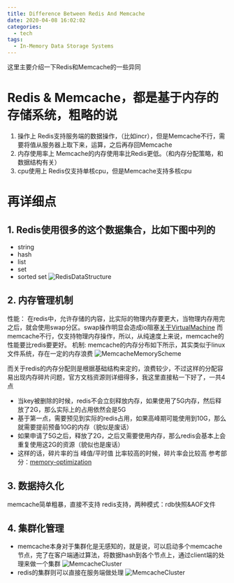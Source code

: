 ```yaml
---
title: Difference Between Redis And Memcache
date: 2020-04-08 16:02:02
categories:
  - tech
tags:
  - In-Memory Data Storage Systems
---
```


这里主要介绍一下Redis和Memcache的一些异同

<!-- more -->

# Redis & Memcache，都是基于内存的存储系统，粗略的说

1. 操作上
  Redis支持服务端的数据操作，（比如incr），但是Memcache不行，需要将值从服务器上取下来，运算，之后再存回Memcache
2. 内存使用率上
  Memcache的内存使用率比Redis更低。（和内存分配策略，和数据结构有关）
3. cpu使用上
  Redis仅支持单核cpu，但是Memcache支持多核cpu

# 再详细点


## 1. Redis使用很多的这个数据集合，比如下图中列的
+ string
+  hash
+  list
+  set
+  sorted set
![RedisDataStructure](/images/2020-04-08-Difference-Between-Redis-And-Memcache/RedisDataStructure.png)

## 2. 内存管理机制
性能：
在redis中，允许存储的内容，比实际的物理内存要更大，当物理内存用完之后，就会使用swap分区。swap操作明显会造成io阻塞[关于VirtualMachine](https://redis.io/topics/virtual-memory)
而memcache不行，仅支持物理内存操作，所以，从纯速度上来说，memcache的性能要比redis要更好。
机制:
memcache的内存分布如下所示，其实类似于linux文件系统，存在一定的内存浪费
![MemcacheMemoryScheme](/images/2020-04-08-Difference-Between-Redis-And-Memcache/MemcacheMemoryScheme.png)

而关于redis的内存分配则是根据基础结构来定的，浪费较少，不过这样的分配容易出现内存碎片问题，官方文档资源则详细得多，我这里直接粘一下好了，一共4点
+ 当key被删除的时候，redis不会立刻释放内存，如果使用了5G内存，然后释放了2G，那么实际上的占用依然会是5G
+ 基于第一点，需要预见到实际的redis占用，如果高峰期可能使用到10G，那么就需要提前预备10G的内存（貌似是废话）
+ 如果申请了5G之后，释放了2G，之后又需要使用内存，那么redis会基本上会重复使用这2G的资源（貌似也是废话）
+ 这样的话，碎片率的当 峰值/平时值 比率较高的时候，碎片率会比较高
参考部分：[memory-optimization](https://redis.io/topics/memory-optimization)

## 3. 数据持久化
memcache简单粗暴，直接不支持
redis支持，两种模式：rdb快照&AOF文件

## 4. 集群化管理
+ memcache本身对于集群化是无感知的，就是说，可以启动多个memcache节点，完了在客户端通过算法，将数据hash到各个节点上，通过client端的处理来做一个集群
![MemcacheCluster](/images/2020-04-08-Difference-Between-Redis-And-Memcache/memcacheCluster.png)
+ redis的集群则可以直接在服务端做处理
![MemcacheCluster](/images/2020-04-08-Difference-Between-Redis-And-Memcache/redisCluster.png)
